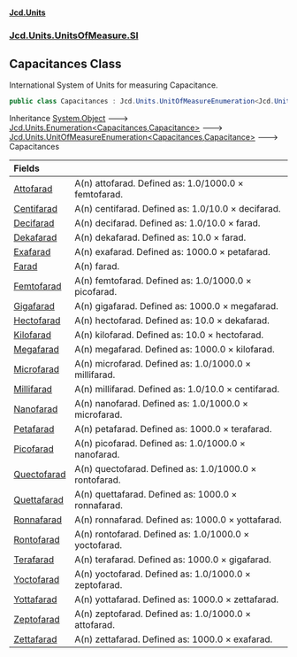 #### [Jcd.Units](index.md 'index')
### [Jcd.Units.UnitsOfMeasure.SI](Jcd.Units.UnitsOfMeasure.SI.md 'Jcd.Units.UnitsOfMeasure.SI')

## Capacitances Class

International System of Units for measuring Capacitance.

```csharp
public class Capacitances : Jcd.Units.UnitOfMeasureEnumeration<Jcd.Units.UnitsOfMeasure.SI.Capacitances, Jcd.Units.UnitTypes.Capacitance>
```

Inheritance [System.Object](https://docs.microsoft.com/en-us/dotnet/api/System.Object 'System.Object') &#129106; [Jcd.Units.Enumeration&lt;](Enumeration_TEnumeration,T_.md 'Jcd.Units.Enumeration<TEnumeration,T>')[Capacitances](Capacitances.md 'Jcd.Units.UnitsOfMeasure.SI.Capacitances')[,](Enumeration_TEnumeration,T_.md 'Jcd.Units.Enumeration<TEnumeration,T>')[Capacitance](Capacitance.md 'Jcd.Units.UnitTypes.Capacitance')[&gt;](Enumeration_TEnumeration,T_.md 'Jcd.Units.Enumeration<TEnumeration,T>') &#129106; [Jcd.Units.UnitOfMeasureEnumeration&lt;](UnitOfMeasureEnumeration_TEnumeration,T_.md 'Jcd.Units.UnitOfMeasureEnumeration<TEnumeration,T>')[Capacitances](Capacitances.md 'Jcd.Units.UnitsOfMeasure.SI.Capacitances')[,](UnitOfMeasureEnumeration_TEnumeration,T_.md 'Jcd.Units.UnitOfMeasureEnumeration<TEnumeration,T>')[Capacitance](Capacitance.md 'Jcd.Units.UnitTypes.Capacitance')[&gt;](UnitOfMeasureEnumeration_TEnumeration,T_.md 'Jcd.Units.UnitOfMeasureEnumeration<TEnumeration,T>') &#129106; Capacitances

| Fields | |
| :--- | :--- |
| [Attofarad](Capacitances.Attofarad.md 'Jcd.Units.UnitsOfMeasure.SI.Capacitances.Attofarad') | A(n) attofarad. Defined as: 1.0/1000.0 × femtofarad. |
| [Centifarad](Capacitances.Centifarad.md 'Jcd.Units.UnitsOfMeasure.SI.Capacitances.Centifarad') | A(n) centifarad. Defined as: 1.0/10.0 × decifarad. |
| [Decifarad](Capacitances.Decifarad.md 'Jcd.Units.UnitsOfMeasure.SI.Capacitances.Decifarad') | A(n) decifarad. Defined as: 1.0/10.0 × farad. |
| [Dekafarad](Capacitances.Dekafarad.md 'Jcd.Units.UnitsOfMeasure.SI.Capacitances.Dekafarad') | A(n) dekafarad. Defined as: 10.0 × farad. |
| [Exafarad](Capacitances.Exafarad.md 'Jcd.Units.UnitsOfMeasure.SI.Capacitances.Exafarad') | A(n) exafarad. Defined as: 1000.0 × petafarad. |
| [Farad](Capacitances.Farad.md 'Jcd.Units.UnitsOfMeasure.SI.Capacitances.Farad') | A(n) farad. |
| [Femtofarad](Capacitances.Femtofarad.md 'Jcd.Units.UnitsOfMeasure.SI.Capacitances.Femtofarad') | A(n) femtofarad. Defined as: 1.0/1000.0 × picofarad. |
| [Gigafarad](Capacitances.Gigafarad.md 'Jcd.Units.UnitsOfMeasure.SI.Capacitances.Gigafarad') | A(n) gigafarad. Defined as: 1000.0 × megafarad. |
| [Hectofarad](Capacitances.Hectofarad.md 'Jcd.Units.UnitsOfMeasure.SI.Capacitances.Hectofarad') | A(n) hectofarad. Defined as: 10.0 × dekafarad. |
| [Kilofarad](Capacitances.Kilofarad.md 'Jcd.Units.UnitsOfMeasure.SI.Capacitances.Kilofarad') | A(n) kilofarad. Defined as: 10.0 × hectofarad. |
| [Megafarad](Capacitances.Megafarad.md 'Jcd.Units.UnitsOfMeasure.SI.Capacitances.Megafarad') | A(n) megafarad. Defined as: 1000.0 × kilofarad. |
| [Microfarad](Capacitances.Microfarad.md 'Jcd.Units.UnitsOfMeasure.SI.Capacitances.Microfarad') | A(n) microfarad. Defined as: 1.0/1000.0 × millifarad. |
| [Millifarad](Capacitances.Millifarad.md 'Jcd.Units.UnitsOfMeasure.SI.Capacitances.Millifarad') | A(n) millifarad. Defined as: 1.0/10.0 × centifarad. |
| [Nanofarad](Capacitances.Nanofarad.md 'Jcd.Units.UnitsOfMeasure.SI.Capacitances.Nanofarad') | A(n) nanofarad. Defined as: 1.0/1000.0 × microfarad. |
| [Petafarad](Capacitances.Petafarad.md 'Jcd.Units.UnitsOfMeasure.SI.Capacitances.Petafarad') | A(n) petafarad. Defined as: 1000.0 × terafarad. |
| [Picofarad](Capacitances.Picofarad.md 'Jcd.Units.UnitsOfMeasure.SI.Capacitances.Picofarad') | A(n) picofarad. Defined as: 1.0/1000.0 × nanofarad. |
| [Quectofarad](Capacitances.Quectofarad.md 'Jcd.Units.UnitsOfMeasure.SI.Capacitances.Quectofarad') | A(n) quectofarad. Defined as: 1.0/1000.0 × rontofarad. |
| [Quettafarad](Capacitances.Quettafarad.md 'Jcd.Units.UnitsOfMeasure.SI.Capacitances.Quettafarad') | A(n) quettafarad. Defined as: 1000.0 × ronnafarad. |
| [Ronnafarad](Capacitances.Ronnafarad.md 'Jcd.Units.UnitsOfMeasure.SI.Capacitances.Ronnafarad') | A(n) ronnafarad. Defined as: 1000.0 × yottafarad. |
| [Rontofarad](Capacitances.Rontofarad.md 'Jcd.Units.UnitsOfMeasure.SI.Capacitances.Rontofarad') | A(n) rontofarad. Defined as: 1.0/1000.0 × yoctofarad. |
| [Terafarad](Capacitances.Terafarad.md 'Jcd.Units.UnitsOfMeasure.SI.Capacitances.Terafarad') | A(n) terafarad. Defined as: 1000.0 × gigafarad. |
| [Yoctofarad](Capacitances.Yoctofarad.md 'Jcd.Units.UnitsOfMeasure.SI.Capacitances.Yoctofarad') | A(n) yoctofarad. Defined as: 1.0/1000.0 × zeptofarad. |
| [Yottafarad](Capacitances.Yottafarad.md 'Jcd.Units.UnitsOfMeasure.SI.Capacitances.Yottafarad') | A(n) yottafarad. Defined as: 1000.0 × zettafarad. |
| [Zeptofarad](Capacitances.Zeptofarad.md 'Jcd.Units.UnitsOfMeasure.SI.Capacitances.Zeptofarad') | A(n) zeptofarad. Defined as: 1.0/1000.0 × attofarad. |
| [Zettafarad](Capacitances.Zettafarad.md 'Jcd.Units.UnitsOfMeasure.SI.Capacitances.Zettafarad') | A(n) zettafarad. Defined as: 1000.0 × exafarad. |

